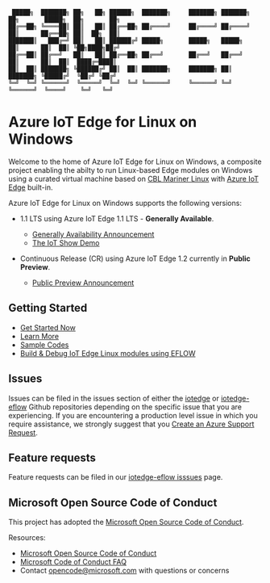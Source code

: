 
               
     █████╗  ███████╗ ██╗   ██╗ ██████╗  ███████╗     ███████╗ ███████╗ ██╗       █████╗  ██╗       ██╗
    ██╔══██╗ ╚════██║ ██║   ██║ ██╔══██╗ ██╔════╝     ██╔════╝ ██╔════╝ ██║      ██╔══██╗ ██║  ██╗  ██║
    ███████║   ███╔═╝ ██║   ██║ ██████╔╝ █████╗       █████╗   █████╗   ██║      ██║  ██║ ╚██╗████╗██╔╝
    ██╔══██║ ██╔══╝   ██║   ██║ ██╔══██╗ ██╔══╝       ██╔══╝   ██╔══╝   ██║      ██║  ██║  ████╔═████║
    ██║  ██║ ███████╗ ╚██████╔╝ ██║  ██║ ███████╗     ███████╗ ██║      ███████╗ ╚█████╔╝  ╚██╔╝ ╚██╔╝
    ╚═╝  ╚═╝ ╚══════╝  ╚═════╝  ╚═╝  ╚═╝ ╚══════╝     ╚══════╝ ╚═╝      ╚══════╝  ╚════╝    ╚═╝   ╚═╝

# Azure IoT Edge for Linux on Windows
Welcome to the home of Azure IoT Edge for Linux on Windows, a composite project enabling the abilty to run Linux-based Edge modules on Windows using a curated virtual machine based on [CBL Mariner Linux](https://github.com/microsoft/CBL-Mariner) with [Azure IoT Edge](https://github.com/Azure/iotedge) built-in.  


Azure IoT Edge for Linux on Windows supports the following versions:
- 1.1 LTS using Azure IoT Edge 1.1 LTS - **Generally Available**. 
  - [Generally Availability Announcement](https://aka.ms/AzEFLOW-blog)
  - [The IoT Show Demo](https://aka.ms/AzEFLOW-show)
  
- Continuous Release (CR) using Azure IoT Edge 1.2 currently in **Public Preview**. 
  - [Public Preview Announcement](https://azure.microsoft.com/en-us/updates/public-preview-azure-iot-edge-for-linux-on-windows-eflow-update/)

## Getting Started

- [Get Started Now](https://docs.microsoft.com/azure/iot-edge/how-to-install-iot-edge-on-windows)
- [Learn More](https://aka.ms/AzEflow-docs)
- [Sample Codes](./samples)
- [Build & Debug IoT Edge Linux modules using EFLOW](https://docs.microsoft.com/azure/iot-edge/tutorial-develop-for-linux-on-windows?view=iotedge-2018-06)

## Issues
Issues can be filed in the issues section of either the [iotedge](https://github.com/Azure/iotedge/issues) or [iotedge-eflow](https://github.com/Azure/iotedge-eflow/issues) Github repositories depending on the specific issue that you are experiencing.  If you are encountering a production level issue in which you require assistance, we strongly suggest that you [Create an Azure Support Request](https://docs.microsoft.com/en-us/azure/iot-fundamentals/iot-support-help?view=iotedge-2018-06#create-an-azure-support-request).

## Feature requests
Feature requests can be filed in our [iotedge-eflow isssues](https://github.com/Azure/iotedge-eflow/issues) page. 

## Microsoft Open Source Code of Conduct
This project has adopted the [Microsoft Open Source Code of Conduct](https://opensource.microsoft.com/codeofconduct/).

Resources:

- [Microsoft Open Source Code of Conduct](https://opensource.microsoft.com/codeofconduct/)
- [Microsoft Code of Conduct FAQ](https://opensource.microsoft.com/codeofconduct/faq/)
- Contact [opencode@microsoft.com](mailto:opencode@microsoft.com) with questions or concerns
